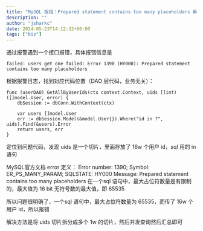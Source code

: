 ```yaml
---
title: "MySQL 报错：Prepared statement contains too many placeholders 解决"
description: ""
author: "jsharkc"
date: 2024-05-23T14:12:32+00:00
tags: ["biz"]
---
```


通过报警遇到一个接口报错，具体报错信息是

```
failed: users get one failed: Error 1390 (HY000): Prepared statement contains too many placeholders
```

根据报警日志，找到对应代码位置（DAO 层代码，业务无关）：
```golang
func (userDAO) GetAllByUserIds(ctx context.Context, uids []int) ([]model.User, error) {
	dbSession := dbConn.WithContext(ctx)

	var users []model.User
	err := dbSession.Model(&model.User{}).Where("id in ?", uids).Find(&users).Error
	return users, err
}
```

定位到问题代码，发现 uids 是一个切片，里面存放了 16w 个用户 id，sql 用的 in 语句

MySQL官方文档 error 定义：
Error number: 1390; Symbol: ER_PS_MANY_PARAM; SQLSTATE: HY000
Message: Prepared statement contains too many placeholders
在一个sql 语句中，最大占位符数量是有限制的，最大值为 16 bit 无符号数的最大值，即 65535

所以问题很明确了，一个sql 语句中，最大占位符数量为 65535，而传了 16w 个用户 id，所以报错

解决方法是将 uids 切片拆分成多个 1w 的切片，然后并发查询然后汇总即可
